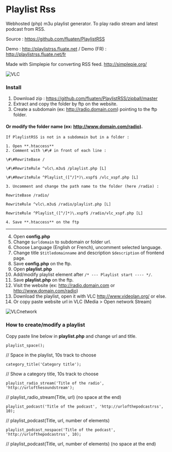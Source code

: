 # Playlist Rss

Webhosted (php) m3u playlist generator.
To play radio stream and latest podcast from RSS. 

Source : <https://github.com/fluaten/PlaylistRSS>

Demo : <http://playlistrss.fluate.net> / Demo (FR) : <http://playlistrss.fluate.net/fr>

Made with Simplepie for converting RSS feed. <http://simplepie.org/>

![VLC](http://playlistrss.fluate.net/img/rssplaylist.png)

### Install

 1. Download zip : <https://github.com/fluaten/PlaylistRSS/zipball/master>
 2. Extract and copy the folder by ftp on the website.
 3. Create a subdomain (ex: http://radio.domain.com) pointing to the ftp folder.
#### Or modify the folder name (ex: http://www.domain.com/radio).
   
 	If PlaylistRSS is not in a subdomain but in a folder :
 
 	1. Open **.htaccess**
 	2. Comment with \#\# in front of each line :
 
	\#\#RewriteBase /
	 
	\#\#RewriteRule ^vlc\.m3u$ /playlist.php [L]
	
	\#\#RewriteRule ^Playlist_([^/]*)\.xspf$ /vlc_xspf.php [L]
 
 	3. Uncomment and change the path name to the folder (here /radio) :
 
	RewriteBase /radio/
	
	RewriteRule ^vlc\.m3u$ /radio/playlist.php [L]
	
	RewriteRule ^Playlist_([^/]*)\.xspf$ /radio/vlc_xspf.php [L]
 
 	4. Save **.htaccess** on the ftp
	
 ---
 4. Open **config.php**
 5. Change `$urldomain` to subdomain or folder url.
 6. Choose Language (English or French), uncomment selected language.
 7. Change title `$titledomainname` and description `$description` of frontend page.
 8. Save **config.php** on the ftp.
 9. Open **playlist.php**
 10. Add/modify playlist element after `/* --- Playlist start ---- */`.
 11. Save **playlist.php** on the ftp.
 12. Visit the website (ex: http://radio.domain.com or http://www.domain.com/radio)
 13. Download the playlist, open it with VLC http://www.videolan.org/ or else.	
 14. Or copy paste website url in VLC (Media > Open network Stream)

![VLCnetwork](http://playlistrss.fluate.net/img/networkstream.png) 


### How to create/modify a playlist

Copy paste line below in **playlist.php** and change url and title.

`playlist_space();`

// Space in the playlist, 10s track to choose

`category_title('Category title');`

// Show a category title, 10s track to choose

`playlist_radio_stream('Title of the radio', 'http://urlofthesoundstream');`

// playlist_radio_stream(Title, url) (no space at the end)

`playlist_podcast('Title of the podcast', 'http://urlofthepodcastrss', 10);`

// playlist_podcast(Title, url, number of elements)

`playlist_podcast_nospace('Title of the podcast', 'http://urlofthepodcastrss', 10);`

// playlist_podcast(Title, url, number of elements) (no space at the end)

